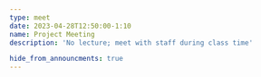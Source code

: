 ```yaml
---
type: meet 
date: 2023-04-28T12:50:00-1:10
name: Project Meeting 
description: 'No lecture; meet with staff during class time'

hide_from_announcments: true
---
```

